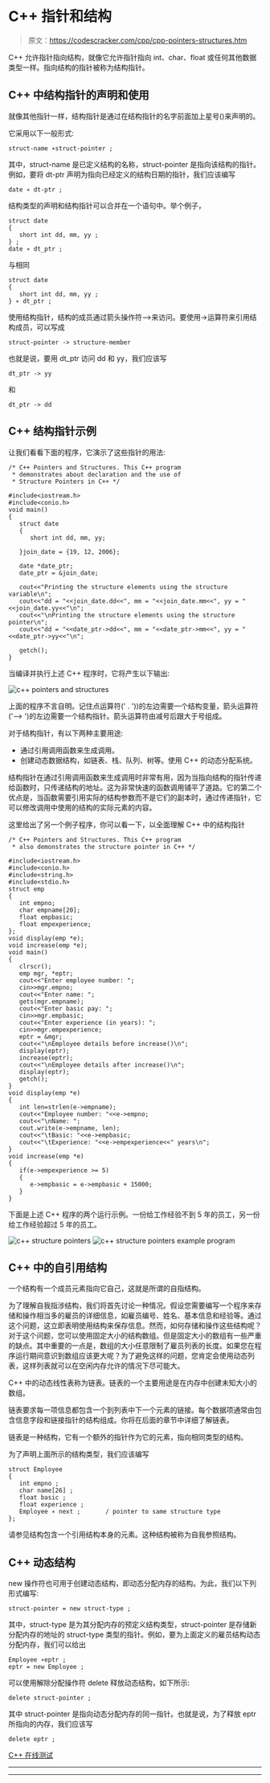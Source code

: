 # C++ 指针和结构

> 原文：<https://codescracker.com/cpp/cpp-pointers-structures.htm>

C++ 允许指针指向结构，就像它允许指针指向 int、char、float 或任何其他数据类型一样。指向结构的指针被称为结构指针。

## C++ 中结构指针的声明和使用

就像其他指针一样，结构指针是通过在结构指针的名字前面加上星号()来声明的。

它采用以下一般形式:

```
struct-name ∗struct-pointer ;
```

其中，struct-name 是已定义结构的名称，struct-pointer 是指向该结构的指针。例如，要将 dt-ptr 声明为指向已经定义的结构日期的指针，我们应该编写

```
date ∗ dt-ptr ;
```

结构类型的声明和结构指针可以合并在一个语句中。举个例子，

```
struct date
{
   short int dd, mm, yy ;
} ;
date ∗ dt_ptr ;
```

与相同

```
struct date
{
   short int dd, mm, yy ;
} ∗ dt_ptr ;
```

使用结构指针，结构的成员通过箭头操作符-->来访问。要使用->运算符来引用结构成员，可以写成

```
struct-pointer -> structure-member
```

也就是说，要用 dt_ptr 访问 dd 和 yy，我们应该写

```
dt_ptr -> yy
```

和

```
dt_ptr -> dd
```

## C++ 结构指针示例

让我们看看下面的程序，它演示了这些指针的用法:

```
/* C++ Pointers and Structures. This C++ program
 * demonstrates about declaration and the use of
 * Structure Pointers in C++ */

#include<iostream.h>
#include<conio.h>
void main()
{
   struct date
   {
      short int dd, mm, yy;

   }join_date = {19, 12, 2006};

   date *date_ptr;
   date_ptr = &join_date;

   cout<<"Printing the structure elements using the structure variable\n";
   cout<<"dd = "<<join_date.dd<<", mm = "<<join_date.mm<<", yy = "<<join_date.yy<<"\n";
   cout<<"\nPrinting the structure elements using the structure pointer\n";
   cout<<"dd = "<<date_ptr->dd<<", mm = "<<date_ptr->mm<<", yy = "<<date_ptr->yy<<"\n";

   getch();
}
```

当编译并执行上述 C++ 程序时，它将产生以下输出:

![c++ pointers and structures](img/6094e4d0fdccff55d25d2b3b50f0d1d0.png)

上面的程序不言自明。记住点运算符(' . '))的左边需要一个结构变量，箭头运算符('--> ')的左边需要一个结构指针。箭头运算符由减号后跟大于号组成。

对于结构指针，有以下两种主要用途:

*   通过引用调用函数来生成调用。
*   创建动态数据结构，如链表、栈、队列、树等。使用 C++ 的动态分配系统。

结构指针在通过引用调用函数来生成调用时非常有用，因为当指向结构的指针传递给函数时，只传递结构的地址。这为非常快速的函数调用铺平了道路。它的第二个优点是，当函数需要引用实际的结构参数而不是它们的副本时，通过传递指针，它可以修改调用中使用的结构的实际元素的内容。

这里给出了另一个例子程序，你可以看一下，以全面理解 C++ 中的结构指针

```
/* C++ Pointers and Structures. This C++ program
 * also demonstrates the structure pointer in C++ */

#include<iostream.h>
#include<conio.h>
#include<string.h>
#include<stdio.h>
struct emp
{
   int empno;
   char empname[20];
   float empbasic;
   float empexperience;
};
void display(emp *e);
void increase(emp *e);
void main()
{
   clrscr();
   emp mgr, *eptr;
   cout<<"Enter employee number: ";
   cin>>mgr.empno;
   cout<<"Enter name: ";
   gets(mgr.empname);
   cout<<"Enter basic pay: ";
   cin>>mgr.empbasic;
   cout<<"Enter experience (in years): ";
   cin>>mgr.empexperience;
   eptr = &mgr;
   cout<<"\nEmployee details before increase()\n";
   display(eptr);
   increase(eptr);
   cout<<"\nEmployee details after increase()\n";
   display(eptr);
   getch();
}
void display(emp *e)
{
   int len=strlen(e->empname);
   cout<<"Employee number: "<<e->empno;
   cout<<"\nName: ";
   cout.write(e->empname, len);
   cout<<"\tBasic: "<<e->empbasic;
   cout<<"\tExperience: "<<e->empexperience<<" years\n";
}
void increase(emp *e)
{
   if(e->empexperience >= 5)
   {
      e->empbasic = e->empbasic + 15000;
   }
}
```

下面是上述 C++ 程序的两个运行示例。一份给工作经验不到 5 年的员工，另一份给工作经验超过 5 年的员工。

![c++ structure pointers](img/442cdc3cc2958b8acbf5869944953e22.png)
![c++ structure pointers example program](img/bda51cb81ba839180097d67b9e086f67.png)

## C++ 中的自引用结构

一个结构有一个成员元素指向它自己，这就是所谓的自指结构。

为了理解自我指涉结构，我们将首先讨论一种情况。假设您需要编写一个程序来存储和操作相当多的雇员的详细信息，如雇员编号、姓名、基本信息和经验等。通过这个问题，这立即表明使用结构来保存信息。然而，如何存储和操作这些结构呢？对于这个问题，您可以使用固定大小的结构数组。但是固定大小的数组有一些严重的缺点。其中重要的一点是，数组的大小任意限制了雇员列表的长度。如果您在程序运行期间意识到数组应该更大呢？为了避免这样的问题，您肯定会使用动态列表，这样列表就可以在空闲内存允许的情况下尽可能大。

C++ 中的动态线性表称为链表。链表的一个主要用途是在内存中创建未知大小的数组。

链表要求每一项信息都包含一个到列表中下一个元素的链接。每个数据项通常由包含信息字段和链接指针的结构组成。你将在后面的章节中详细了解链表。

链表是一种结构，它有一个额外的指针作为它的元素，指向相同类型的结构。

为了声明上面所示的结构类型，我们应该编写

```
struct Employee
{
   int empno ;
   char name[26] ;
   float basic ;
   float experience ;
   Employee ∗ next ;       / pointer to same structure type
};
```

请参见结构包含一个引用结构本身的元素。这种结构被称为自我参照结构。

## C++ 动态结构

new 操作符也可用于创建动态结构，即动态分配内存的结构。为此，我们以下列形式编写:

```
struct-pointer = new struct-type ;
```

其中，struct-type 是为其分配内存的预定义结构类型，struct-pointer 是存储新分配内存的地址的 struct-type 类型的指针。例如，要为上面定义的雇员结构动态分配内存，我们可以给出

```
Employee ∗eptr ;
eptr = new Employee ;
```

可以使用解除分配操作符 delete 释放动态结构，如下所示:

```
delete struct-pointer ;
```

其中 struct-pointer 是指向动态分配内存的同一指针。也就是说，为了释放 eptr 所指向的内存，我们应该写

```
delete eptr ;
```

[C++ 在线测试](/exam/showtest.php?subid=3)

* * *

* * *